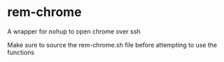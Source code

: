 # rem-chrome
A wrapper for nohup to open chrome over ssh

Make sure to source the rem-chrome.sh file before attempting to use the functions

